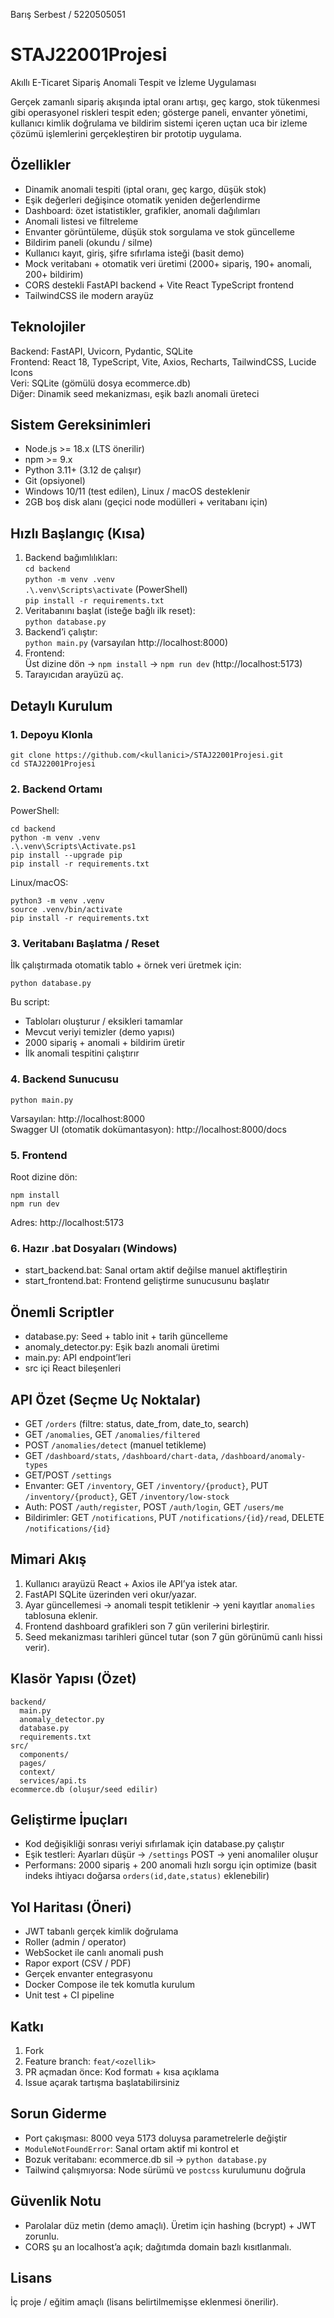 Barış Serbest / 5220505051 

# STAJ22001Projesi  
Akıllı E-Ticaret Sipariş Anomali Tespit ve İzleme Uygulaması 

Gerçek zamanlı sipariş akışında iptal oranı artışı, geç kargo, stok tükenmesi gibi operasyonel riskleri tespit eden; gösterge paneli, envanter yönetimi, 
kullanıcı kimlik doğrulama ve bildirim sistemi içeren uçtan uca bir izleme çözümü işlemlerini gerçekleştiren bir prototip uygulama.

## Özellikler
- Dinamik anomali tespiti (iptal oranı, geç kargo, düşük stok)
- Eşik değerleri değişince otomatik yeniden değerlendirme
- Dashboard: özet istatistikler, grafikler, anomali dağılımları
- Anomali listesi ve filtreleme
- Envanter görüntüleme, düşük stok sorgulama ve stok güncelleme
- Bildirim paneli (okundu / silme)
- Kullanıcı kayıt, giriş, şifre sıfırlama isteği (basit demo)
- Mock veritabanı + otomatik veri üretimi (2000+ sipariş, 190+ anomali, 200+ bildirim)
- CORS destekli FastAPI backend + Vite React TypeScript frontend
- TailwindCSS ile modern arayüz

## Teknolojiler
Backend: FastAPI, Uvicorn, Pydantic, SQLite  
Frontend: React 18, TypeScript, Vite, Axios, Recharts, TailwindCSS, Lucide Icons  
Veri: SQLite (gömülü dosya ecommerce.db)  
Diğer: Dinamik seed mekanizması, eşik bazlı anomali üreteci

## Sistem Gereksinimleri
- Node.js >= 18.x (LTS önerilir)
- npm >= 9.x
- Python 3.11+ (3.12 de çalışır)
- Git (opsiyonel)
- Windows 10/11 (test edilen), Linux / macOS desteklenir
- 2GB boş disk alanı (geçici node modülleri + veritabanı için)

## Hızlı Başlangıç (Kısa)
1. Backend bağımlılıkları:  
   `cd backend`  
   `python -m venv .venv`  
   `.\.venv\Scripts\activate` (PowerShell)  
   `pip install -r requirements.txt`
2. Veritabanını başlat (isteğe bağlı ilk reset):  
   `python database.py`
3. Backend’i çalıştır:  
   `python main.py` (varsayılan http://localhost:8000)
4. Frontend:  
   Üst dizine dön → `npm install` → `npm run dev` (http://localhost:5173)
5. Tarayıcıdan arayüzü aç.

## Detaylı Kurulum

### 1. Depoyu Klonla
```
git clone https://github.com/<kullanici>/STAJ22001Projesi.git
cd STAJ22001Projesi
```

### 2. Backend Ortamı
PowerShell:
```
cd backend
python -m venv .venv
.\.venv\Scripts\Activate.ps1
pip install --upgrade pip
pip install -r requirements.txt
```
Linux/macOS:
```
python3 -m venv .venv
source .venv/bin/activate
pip install -r requirements.txt
```

### 3. Veritabanı Başlatma / Reset
İlk çalıştırmada otomatik tablo + örnek veri üretmek için:
```
python database.py
```
Bu script:
- Tabloları oluşturur / eksikleri tamamlar
- Mevcut veriyi temizler (demo yapısı)
- 2000 sipariş + anomali + bildirim üretir
- İlk anomali tespitini çalıştırır

### 4. Backend Sunucusu
```
python main.py
```
Varsayılan: http://localhost:8000  
Swagger UI (otomatik dokümantasyon): http://localhost:8000/docs

### 5. Frontend
Root dizine dön:
```
npm install
npm run dev
```
Adres: http://localhost:5173

### 6. Hazır .bat Dosyaları (Windows)
- start_backend.bat: Sanal ortam aktif değilse manuel aktifleştirin
- start_frontend.bat: Frontend geliştirme sunucusunu başlatır

## Önemli Scriptler
- database.py: Seed + tablo init + tarih güncelleme
- anomaly_detector.py: Eşik bazlı anomali üretimi
- main.py: API endpoint’leri
- src içi React bileşenleri

## API Özet (Seçme Uç Noktalar)
- GET `/orders` (filtre: status, date_from, date_to, search)
- GET `/anomalies`, GET `/anomalies/filtered`
- POST `/anomalies/detect` (manuel tetikleme)
- GET `/dashboard/stats`, `/dashboard/chart-data`, `/dashboard/anomaly-types`
- GET/POST `/settings`
- Envanter: GET `/inventory`, GET `/inventory/{product}`, PUT `/inventory/{product}`, GET `/inventory/low-stock`
- Auth: POST `/auth/register`, POST `/auth/login`, GET `/users/me`
- Bildirimler: GET `/notifications`, PUT `/notifications/{id}/read`, DELETE `/notifications/{id}`

## Mimari Akış
1. Kullanıcı arayüzü React + Axios ile API’ya istek atar.  
2. FastAPI SQLite üzerinden veri okur/yazar.  
3. Ayar güncellemesi → anomali tespit tetiklenir → yeni kayıtlar `anomalies` tablosuna eklenir.  
4. Frontend dashboard grafikleri son 7 gün verilerini birleştirir.  
5. Seed mekanizması tarihleri güncel tutar (son 7 gün görünümü canlı hissi verir).

## Klasör Yapısı (Özet)
```
backend/
  main.py
  anomaly_detector.py
  database.py
  requirements.txt
src/
  components/
  pages/
  context/
  services/api.ts
ecommerce.db (oluşur/seed edilir)
```

## Geliştirme İpuçları
- Kod değişikliği sonrası veriyi sıfırlamak için database.py çalıştır
- Eşik testleri: Ayarları düşür → `/settings` POST → yeni anomaliler oluşur
- Performans: 2000 sipariş + 200 anomali hızlı sorgu için optimize (basit indeks ihtiyacı doğarsa `orders(id,date,status)` eklenebilir)

## Yol Haritası (Öneri)
- JWT tabanlı gerçek kimlik doğrulama
- Roller (admin / operator)
- WebSocket ile canlı anomali push
- Rapor export (CSV / PDF)
- Gerçek envanter entegrasyonu
- Docker Compose ile tek komutla kurulum
- Unit test + CI pipeline

## Katkı
1. Fork
2. Feature branch: `feat/<ozellik>`
3. PR açmadan önce: Kod formatı + kısa açıklama
4. Issue açarak tartışma başlatabilirsiniz

## Sorun Giderme
- Port çakışması: 8000 veya 5173 doluysa parametrelerle değiştir
- `ModuleNotFoundError`: Sanal ortam aktif mi kontrol et
- Bozuk veritabanı: ecommerce.db sil → `python database.py`
- Tailwind çalışmıyorsa: Node sürümü ve `postcss` kurulumunu doğrula

## Güvenlik Notu
- Parolalar düz metin (demo amaçlı). Üretim için hashing (bcrypt) + JWT zorunlu.
- CORS şu an localhost’a açık; dağıtımda domain bazlı kısıtlanmalı.

## Lisans
İç proje / eğitim amaçlı (lisans belirtilmemişse eklenmesi önerilir).
